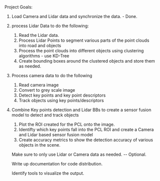 Project Goals:

1. Load Camera and Lidar data and synchronize the data. - Done.

2. process Lidar Data to do the following:
    1. Read the Lidar data. 
    2. Process Lidar Points to segment various parts of the point clouds into road and objects
    3. Process the point clouds into different objects using clustering algorithms -  use KD-Tree 
    4. Create bounding boxes around the clustered objects and store them as needed. 

3. Process camera data to do the following
    1. Read camera image
    2. Convert to grey scale image
    3. Detect key points and key point descriptors
    4. Track objects using key points/descriptors

4. Combine Key points detection and Lidar BBs to create a sensor fusion model to detect and track objects
    1. Plot the ROI created for the PCL onto the image. 
    2. Identifty which key points fall into the PCL ROI and create a Camera and Lidar based sensor fusion model
    3. Create accuracy metrics to show the detection accuracy of various objects in the scene. 

    Make sure to only use Lidar or Camera data as needed. -- Optional. 

    Write up documentation for code distribution.

    Identify tools to visualize the output. 